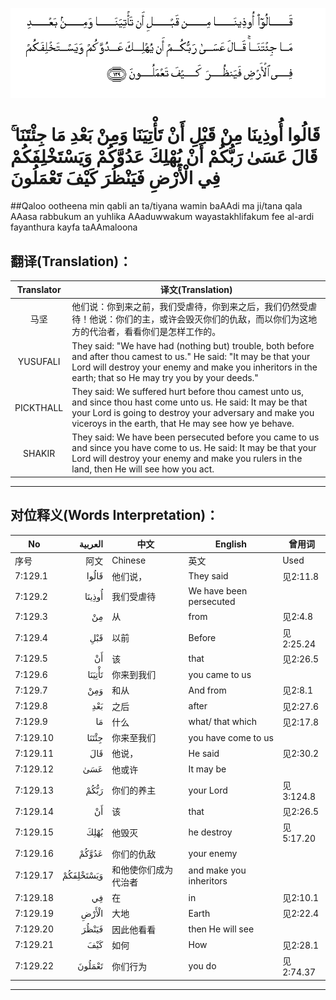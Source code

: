 ![007:129](images/007_129.gif)

# قَالُوا أُوذِينَا مِنْ قَبْلِ أَنْ تَأْتِيَنَا وَمِنْ بَعْدِ مَا جِئْتَنَا ۚ قَالَ عَسَىٰ رَبُّكُمْ أَنْ يُهْلِكَ عَدُوَّكُمْ وَيَسْتَخْلِفَكُمْ فِي الْأَرْضِ فَيَنْظُرَ كَيْفَ تَعْمَلُونَ 

##Qaloo ootheena min qabli an ta/tiyana wamin baAAdi ma ji/tana qala AAasa rabbukum an yuhlika AAaduwwakum wayastakhlifakum fee al-ardi fayanthura kayfa taAAmaloona 

## 翻译(Translation)：

| Translator | 译文(Translation)                                            |
| :--------: | ------------------------------------------------------------ |
|    马坚    | 他们说：你到来之前，我们受虐待，你到来之后，我们仍然受虐待！他说：你们的主，或许会毁灭你们的仇敌，而以你们为这地方的代治者，看看你们是怎样工作的。 |
|  YUSUFALI  | They said: "We have had (nothing but) trouble, both before and after thou camest to us." He said: "It may be that your Lord will destroy your enemy and make you inheritors in the earth; that so He may try you by your deeds." |
| PICKTHALL  | They said: We suffered hurt before thou camest unto us, and since thou hast come unto us. He said: It may be that your Lord is going to destroy your adversary and make you viceroys in the earth, that He may see how ye behave. |
|   SHAKIR   | They said: We have been persecuted before you came to us and since you have come to us. He said: It may be that your Lord will destroy your enemy and make you rulers in the land, then He will see how you act. |

---

## 对位释义(Words Interpretation)：

| No   | العربية | 中文    | English | 曾用词 |
| ---- | ------: | ------- | ------- | ------ |
| 序号 |    阿文 | Chinese | 英文    | Used   |
| 7:129.1  | قَالُوا     | 他们说，             | They said               | 见2:11.8  |
| 7:129.2  | أُوذِينَا    | 我们受虐待           | We have been persecuted |           |
| 7:129.3  | مِنْ        | 从                   | from                    | 见2:4.8   |
| 7:129.4  | قَبْلِ       | 以前                 | Before                  | 见2:25.24 |
| 7:129.5  | أَنْ        | 该                   | that                    | 见2:26.5  |
| 7:129.6  | تَأْتِيَنَا    | 你来到我们           | you came to us          |           |
| 7:129.7  | وَمِنْ       | 和从                 | And from                | 见2:8.1   |
| 7:129.8  | بَعْدِ       | 之后                 | after                   | 见2:27.6  |
| 7:129.9  | مَا        | 什么                 | what/ that which        | 见2:17.8  |
| 7:129.10 | جِئْتَنَا     | 你来至我们           | you have come to us     |           |
| 7:129.11 | قَالَ       | 他说，               | He said                 | 见2:30.2  |
| 7:129.12 | عَسَىٰ       | 他或许               | It may be               |           |
| 7:129.13 | رَبُّكُمْ      | 你们的养主           | your Lord               | 见3:124.8 |
| 7:129.14 | أَنْ        | 该                   | that                    | 见2:26.5  |
| 7:129.15 | يُهْلِكَ      | 他毁灭               | he destroy              | 见5:17.20 |
| 7:129.16 | عَدُوَّكُمْ     | 你们的仇敌           | your enemy              |           |
| 7:129.17 | وَيَسْتَخْلِفَكُمْ | 和他使你们成为代治者 | and make you inheritors |           |
| 7:129.18 | فِي        | 在                   | in                      | 见2:10.1  |
| 7:129.19 | الْأَرْضِ     | 大地                 | Earth                   | 见2:22.4  |
| 7:129.20 | فَيَنْظُرَ     | 因此他看看           | then He will see        |           |
| 7:129.21 | كَيْفَ       | 如何                 | How                     | 见2:28.1  |
| 7:129.22 | تَعْمَلُونَ    | 你们行为             | you do                  | 见2:74.37 |

---